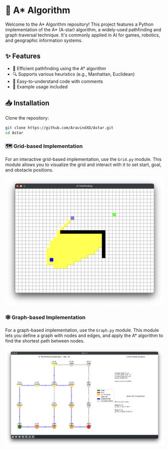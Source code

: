 # 🌟 A* Algorithm

Welcome to the A* Algorithm repository! This project features a Python implementation of the A* (A-star) algorithm, a widely-used pathfinding and graph traversal technique. It's commonly applied in AI for games, robotics, and geographic information systems.

## ✨ Features

- 🚀 Efficient pathfinding using the A* algorithm
- 🔍 Supports various heuristics (e.g., Manhattan, Euclidean)
- 🧩 Easy-to-understand code with comments
- 📄 Example usage included

## 📥 Installation

Clone the repository:

```bash
git clone https://github.com/AravindXD/Astar.git
cd Astar
```

### 🗺️ Grid-based Implementation

For an interactive grid-based implementation, use the `Grid.py` module. This module allows you to visualize the grid and interact with it to set start, goal, and obstacle positions.

![alt text](Grid.png)

### 🕸️ Graph-based Implementation

For a graph-based implementation, use the `Graph.py` module. This module lets you define a graph with nodes and edges, and apply the A* algorithm to find the shortest path between nodes.

![alt text](Graph.png)